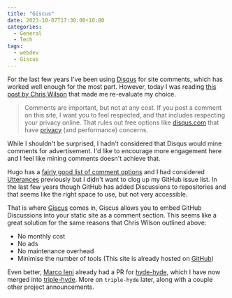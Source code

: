 ```yaml
---
title: "Giscus"
date: 2023-10-07T17:30:00+10:00
categories:
  - General
  - Tech
tags:
  - webdev
  - Giscus
---
```


For the last few years I've been using [Disqus](https://disqus.com/) for site comments, which has worked well enough for the most part. However, today I was reading [this post by Chris Wilson](https://cdwilson.dev/articles/using-giscus-for-comments-in-hugo/) that made me re-evaluate my choice.

> Comments are important, but not at any cost. If you post a comment on this site, I want you to feel respected, and that includes respecting your privacy online. That rules out free options like [disqus.com](https://disqus.com/) that have [privacy](https://www.businessinsider.com/disqus-launches-advertising-2014-11) (and performance) concerns.

While I shouldn't be surprised, I hadn't considered that Disqus would mine comments for advertisement. I'd like to encourage more engagement here and I feel like mining comments doesn't achieve that.

Hugo has a [fairly good list of comment options](https://gohugo.io/content-management/comments/#alternatives) and I had considered [Utterances](https://utteranc.es/) previously but I didn't want to clog up my GitHub issue list. In the last few years though GitHub has added Discussions to repositories and that seems like the right space to use, but not very accessible.

That is where [Giscus](https://giscus.app/) comes in, Giscus allows you to embed GitHub Discussions into your static site as a comment section. This seems like a great solution for the same reasons that Chris Wilson outlined above:

- No monthly cost
- No ads
- No maintenance overhead
- Minimise the number of tools (This site is already hosted on [GitHub](https://github.com/derme302/derme302.github.io))

Even better, [Marco Ieni](https://github.com/MarcoIeni) already had a PR for [hyde-hyde](https://github.com/htr3n/hyde-hyde), which I have now merged into [triple-hyde](https://github.com/derme302/triple-hyde). More on `triple-hyde` later, along with a couple other project announcements.
